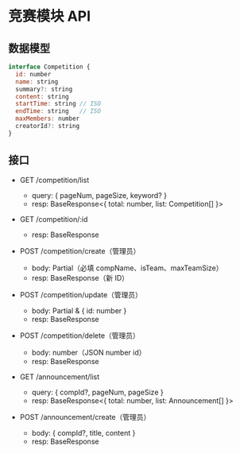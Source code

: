 # 竞赛模块 API

## 数据模型
```js
interface Competition {
  id: number
  name: string
  summary?: string
  content: string
  startTime: string // ISO
  endTime: string   // ISO
  maxMembers: number
  creatorId?: string
}
```

## 接口

- GET /competition/list
  - query: { pageNum, pageSize, keyword? }
  - resp: BaseResponse<{ total: number, list: Competition[] }>

- GET /competition/:id
  - resp: BaseResponse<Competition>

- POST /competition/create（管理员）
  - body: Partial<Competition>（必填 compName、isTeam、maxTeamSize）
  - resp: BaseResponse<number>（新 ID）

- POST /competition/update（管理员）
  - body: Partial<Competition> & { id: number }
  - resp: BaseResponse<number>

- POST /competition/delete（管理员）
  - body: number（JSON number id）
  - resp: BaseResponse<number>

- GET /announcement/list
  - query: { compId?, pageNum, pageSize }
  - resp: BaseResponse<{ total: number, list: Announcement[] }>

- POST /announcement/create（管理员）
  - body: { compId?, title, content }
  - resp: BaseResponse<number>


